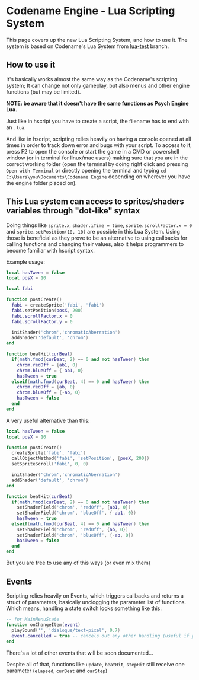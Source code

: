 # Codename Engine - Lua Scripting System

This page covers up the new Lua Scripting System, and how to use it.
The system is based on Codename's Lua System from [lua-test](https://github.com/CodenameCrew/CodenameEngine/blob/lua-test/source/funkin/scripting/LuaScript.hx) branch.

## How to use it

It's basically works almost the same way as the Codename's scripting system; It can change not only gameplay, but also menus and other engine functions (but may be limited).

**NOTE: be aware that it doesn't have the same functions as Psych Engine Lua.**

Just like in hscript you have to create a script, the filename has to end with an `.lua`.

And like in hscript, scripting relies heavily on having a console opened at all times in order to track down error and bugs with your script. To access to it, press F2 to open the console or start the game in a CMD or powershell window (or in terminal for linux/mac users) making sure that you are in the correct working folder (open the terminal by doing right click and pressing `Open with Terminal` or directly opening the terminal and typing `cd C:\Users\you\Documents\Codename Engine` depending on wherever you have the engine folder placed on).

## This Lua system can access to sprites/shaders variables through "dot-like" syntax

Doing things like `sprite.x`, `shader.iTime = time`, `sprite.scrollFactor.x = 0` and `sprite.setPosition(10, 10)` are possible in this Lua System.
Using those is beneficial as they prove to be an alternative to using callbacks for calling functions and changing their values, also it helps programmers to become familiar with hscript syntax.

Example usage:

```lua
local hasTween = false
local posX = 10

local fabi

function postCreate()
  fabi = createSprite('fabi', 'fabi')
  fabi.setPosition(posX, 200)
  fabi.scrollFactor.x = 0
  fabi.scrollFactor.y = 0

  initShader('chrom','chromaticAberration')
  addShader('default', 'chrom')
end

function beatHit(curBeat)
  if(math.fmod(curBeat, 2) == 0 and not hasTween) then
    chrom.redOff = {ab1, 0}
    chrom.blueOff = {-ab1, 0}
    hasTween = true
  elseif(math.fmod(curBeat, 4) == 0 and hasTween) then
    chrom.redOff = {ab, 0}
    chrom.blueOff = {-ab, 0}
    hasTween = false
  end
end
```

A very useful alternative than this:

```lua
local hasTween = false
local posX = 10

function postCreate()
  createSprite('fabi', 'fabi')
  callObjectMethod('fabi', 'setPosition', {posX, 200})
  setSpriteScroll('fabi', 0, 0)

  initShader('chrom','chromaticAberration')
  addShader('default', 'chrom')
end

function beatHit(curBeat)
  if(math.fmod(curBeat, 2) == 0 and not hasTween) then
    setShaderField('chrom', 'redOff', {ab1, 0})
    setShaderField('chrom', 'blueOff', {-ab1, 0})
    hasTween = true
  elseif(math.fmod(curBeat, 4) == 0 and hasTween) then
    setShaderField('chrom', 'redOff', {ab, 0})
    setShaderField('chrom', 'blueOff', {-ab, 0})
    hasTween = false
  end
end
```

But you are free to use any of this ways (or even mix them)

## Events

Scripting relies heavily on Events, which triggers callbacks and returns a struct of parameters, basically unclogging the parameter list of functions.
Which means, handling a state switch looks something like this:

```lua
-- for MainMenuState
function onChangeItem(event)
  playSound('', 'dialogue/text-pixel', 0.7)
  event.cancelled = true -- cancels out any other handling (useful if you want to override the selection pressing)
end
```

There's a lot of other events that will be soon documented...

Despite all of that, functions like `update`, `beatHit`, `stepHit` still receive one parameter (`elapsed`, `curBeat` and `curStep`)
